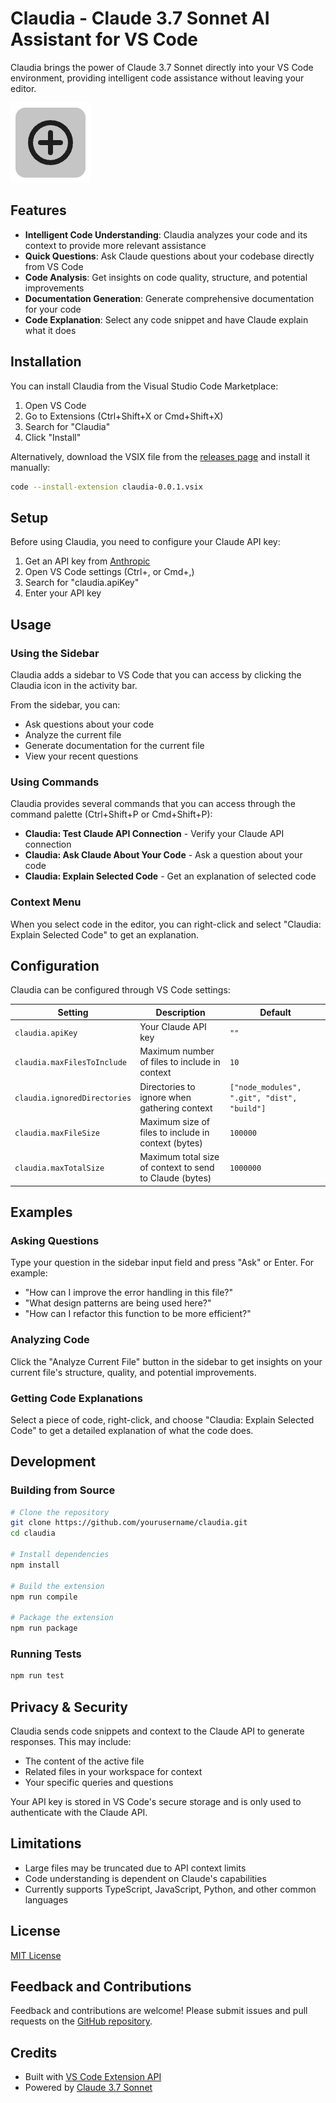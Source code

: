 # Claudia - Claude 3.7 Sonnet AI Assistant for VS Code

Claudia brings the power of Claude 3.7 Sonnet directly into your VS Code environment, providing intelligent code assistance without leaving your editor.

![Claudia Extension](media/claudia-icon.png)

## Features

- **Intelligent Code Understanding**: Claudia analyzes your code and its context to provide more relevant assistance
- **Quick Questions**: Ask Claude questions about your codebase directly from VS Code
- **Code Analysis**: Get insights on code quality, structure, and potential improvements
- **Documentation Generation**: Generate comprehensive documentation for your code
- **Code Explanation**: Select any code snippet and have Claude explain what it does

## Installation

You can install Claudia from the Visual Studio Code Marketplace:

1. Open VS Code
2. Go to Extensions (Ctrl+Shift+X or Cmd+Shift+X)
3. Search for "Claudia"
4. Click "Install"

Alternatively, download the VSIX file from the [releases page](https://github.com/ismat-samadov/claudia/releases) and install it manually:

```bash
code --install-extension claudia-0.0.1.vsix
```

## Setup

Before using Claudia, you need to configure your Claude API key:

1. Get an API key from [Anthropic](https://console.anthropic.com/)
2. Open VS Code settings (Ctrl+, or Cmd+,)
3. Search for "claudia.apiKey"
4. Enter your API key

## Usage

### Using the Sidebar

Claudia adds a sidebar to VS Code that you can access by clicking the Claudia icon in the activity bar.

From the sidebar, you can:
- Ask questions about your code
- Analyze the current file
- Generate documentation for the current file
- View your recent questions

### Using Commands

Claudia provides several commands that you can access through the command palette (Ctrl+Shift+P or Cmd+Shift+P):

- **Claudia: Test Claude API Connection** - Verify your Claude API connection
- **Claudia: Ask Claude About Your Code** - Ask a question about your code
- **Claudia: Explain Selected Code** - Get an explanation of selected code

### Context Menu

When you select code in the editor, you can right-click and select "Claudia: Explain Selected Code" to get an explanation.

## Configuration

Claudia can be configured through VS Code settings:

| Setting | Description | Default |
|---------|-------------|---------|
| `claudia.apiKey` | Your Claude API key | `""` |
| `claudia.maxFilesToInclude` | Maximum number of files to include in context | `10` |
| `claudia.ignoredDirectories` | Directories to ignore when gathering context | `["node_modules", ".git", "dist", "build"]` |
| `claudia.maxFileSize` | Maximum size of files to include in context (bytes) | `100000` |
| `claudia.maxTotalSize` | Maximum total size of context to send to Claude (bytes) | `1000000` |

## Examples

### Asking Questions

Type your question in the sidebar input field and press "Ask" or Enter. For example:
- "How can I improve the error handling in this file?"
- "What design patterns are being used here?"
- "How can I refactor this function to be more efficient?"

### Analyzing Code

Click the "Analyze Current File" button in the sidebar to get insights on your current file's structure, quality, and potential improvements.

### Getting Code Explanations

Select a piece of code, right-click, and choose "Claudia: Explain Selected Code" to get a detailed explanation of what the code does.

## Development

### Building from Source

```bash
# Clone the repository
git clone https://github.com/yourusername/claudia.git
cd claudia

# Install dependencies
npm install

# Build the extension
npm run compile

# Package the extension
npm run package
```

### Running Tests

```bash
npm run test
```

## Privacy & Security

Claudia sends code snippets and context to the Claude API to generate responses. This may include:

- The content of the active file
- Related files in your workspace for context
- Your specific queries and questions

Your API key is stored in VS Code's secure storage and is only used to authenticate with the Claude API.

## Limitations

- Large files may be truncated due to API context limits
- Code understanding is dependent on Claude's capabilities
- Currently supports TypeScript, JavaScript, Python, and other common languages

## License

[MIT License](LICENSE)

## Feedback and Contributions

Feedback and contributions are welcome! Please submit issues and pull requests on the [GitHub repository](https://github.com/yourusername/claudia).

## Credits

- Built with [VS Code Extension API](https://code.visualstudio.com/api)
- Powered by [Claude 3.7 Sonnet](https://www.anthropic.com/claude)